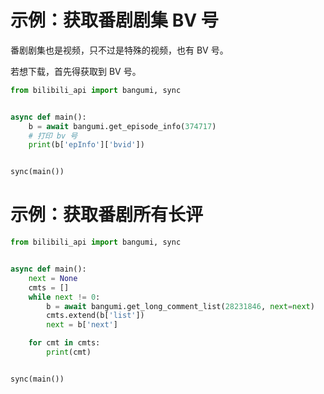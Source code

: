 # 示例：获取番剧剧集 BV 号

番剧剧集也是视频，只不过是特殊的视频，也有 BV 号。

若想下载，首先得获取到 BV 号。

```python
from bilibili_api import bangumi, sync


async def main():
    b = await bangumi.get_episode_info(374717)
    # 打印 bv 号
    print(b['epInfo']['bvid'])


sync(main())
```

# 示例：获取番剧所有长评

```python
from bilibili_api import bangumi, sync


async def main():
    next = None
    cmts = []
    while next != 0:
        b = await bangumi.get_long_comment_list(28231846, next=next)
        cmts.extend(b['list'])
        next = b['next']

    for cmt in cmts:
        print(cmt)


sync(main())
```

